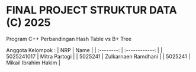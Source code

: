 # FINAL PROJECT STRUKTUR DATA (C) 2025
Program C++ Perbandingan Hash Table vs B+ Tree

Anggota Kelompok :
|    NRP     |      Name      |
| :--------: | :------------: |
| 5025241017 | Mitra Partogi |
| 5025241 | Zulkarnaen Ramdhani |
| 5025241 | Mikail Ibrahim Hakim |



